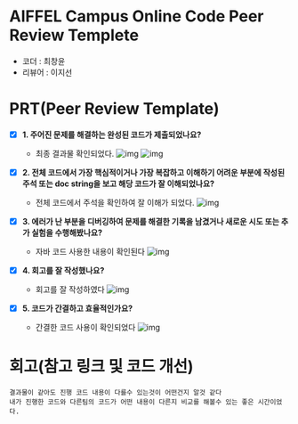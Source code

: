 # AIFFEL Campus Online Code Peer Review Templete
- 코더 : 최창윤
- 리뷰어 : 이지선


# PRT(Peer Review Template)
- [x]  **1. 주어진 문제를 해결하는 완성된 코드가 제출되었나요?**
    - 최종 결과물 확인되었다.
    ![img](./1.jpg)
    ![img](./1-1.jpg)
    
- [x]  **2. 전체 코드에서 가장 핵심적이거나 가장 복잡하고 이해하기 어려운 부분에 작성된 
주석 또는 doc string을 보고 해당 코드가 잘 이해되었나요?**
    - 전체 코드에서 주석을 확인하여 잘 이해가 되었다.
    ![img](./2.jpg)
        
- [x]  **3. 에러가 난 부분을 디버깅하여 문제를 해결한 기록을 남겼거나
새로운 시도 또는 추가 실험을 수행해봤나요?**
    - 자바 코드 사용한 내용이 확인된다
    ![img](./3.jpg)
        
- [x]  **4. 회고를 잘 작성했나요?**
    - 회고를 잘 작성하였다
    ![img](./4.jpg)
        
- [x]  **5. 코드가 간결하고 효율적인가요?**
    - 간결한 코드 사용이 확인되었다
    ![img](./5.jpg)

# 회고(참고 링크 및 코드 개선)
```
결과물이 같아도 진행 코드 내용이 다를수 있는것이 어떤건지 알것 같다
내가 진행한 코드와 다른팀의 코드가 어떤 내용이 다른지 비교를 해볼수 있는 좋은 시간이었다.

```
